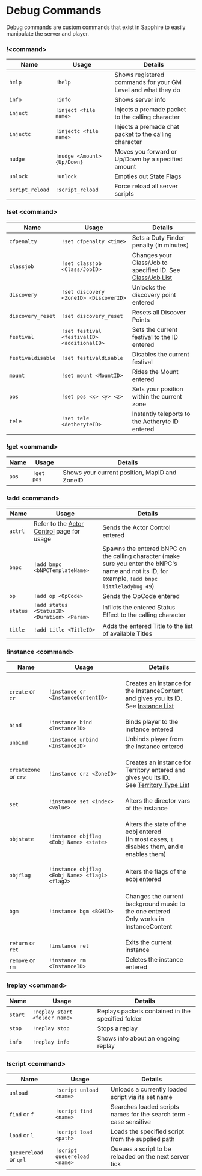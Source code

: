 # Debug Commands

Debug commands are custom commands that exist in Sapphire to easily manipulate the server and player.

### !\<command>

| Name            | Usage                       | Details                                                      |
| --------------- | --------------------------- | ------------------------------------------------------------ |
| `help`          | `!help`                     | Shows registered commands for your GM Level and what they do |
| `info`          | `!info`                     | Shows server info                                            |
| `inject`        | `!inject <file name>`       | Injects a premade packet to the calling character            |
| `injectc`       | `!injectc <file name>`      | Injects a premade chat packet to the calling character       |
| `nudge`         | `!nudge <Amount> {Up/Down}` | Moves you forward or Up/Down by a specified amount           |
| `unlock`        | `!unlock`                   | Empties out State Flags                                      |
| `script_reload` | `!script_reload`            | Force reload all server scripts                              |

### !set \<command>

| Name              | Usage                                       | Details                                                                                      |
| ----------------- | ------------------------------------------- | -------------------------------------------------------------------------------------------- |
| `cfpenalty`       | `!set cfpenalty <time>`                     | Sets a Duty Finder penalty (in minutes)                                                      |
| `classjob`        | `!set classjob <Class/JobID>`               | Changes your Class/Job to specified ID. See [Class/Job List](../resources/class-job-list.md) |
| `discovery`       | `!set discovery <ZoneID> <DiscoverID>`      | Unlocks the discovery point entered                                                          |
| `discovery_reset` | `!set discovery_reset`                      | Resets all Discover Points                                                                   |
| `festival`        | `!set festival <festivalID> <additionalID>` | Sets the current festival to the ID entered                                                  |
| `festivaldisable` | `!set festivaldisable`                      | Disables the current festival                                                                |
| `mount`           | `!set mount <MountID>`                      | Rides the Mount entered                                                                      |
| `pos`             | `!set pos <x> <y> <z>`                      | Sets your position within the current zone                                                   |
| `tele`            | `!set tele <AetheryteID>`                   | Instantly teleports to the Aetheryte ID entered                                              |

### !get \<command>

| Name  | Usage      | Details                                       |
| ----- | ---------- | --------------------------------------------- |
| `pos` | `!get pos` | Shows your current position, MapID and ZoneID |

### !add \<command>

| Name     | Usage                                                                                                     | Details                                                                                                                                          |
| -------- | --------------------------------------------------------------------------------------------------------- | ------------------------------------------------------------------------------------------------------------------------------------------------ |
| `actrl`  | Refer to the [Actor Control](https://github.com/SapphireServer/Sapphire/wiki/ActorControl) page for usage | Sends the Actor Control entered                                                                                                                  |
| `bnpc`   | `!add bnpc <bNPCTemplateName>`                                                                            | Spawns the entered bNPC on the calling character (make sure you enter the bNPC's name and not its ID, for example, `!add bnpc littleladybug_49`) |
| `op`     | `!add op <OpCode>`                                                                                        | Sends the OpCode entered                                                                                                                         |
| `status` | `!add status <StatusID> <Duration> <Param>`                                                               | Inflicts the entered Status Effect to the calling character                                                                                      |
| `title`  | `!add title <TitleID>`                                                                                    | Adds the entered Title to the list of available Titles                                                                                           |

### !instance \<command>

| Name                  | Usage                                           | Details                                                                                                                                             |
| --------------------- | ----------------------------------------------- | --------------------------------------------------------------------------------------------------------------------------------------------------- |
| `create` or `cr`      | `!instance cr <InstanceContentID>`              | <p>Creates an instance for the InstanceContent and gives you its ID.<br>See <a href="../resources/instance-cfc-list.md">Instance List</a></p>       |
| `bind`                | `!instance bind <InstanceID>`                   | Binds player to the instance entered                                                                                                                |
| `unbind`              | `!instance unbind <InstanceID>`                 | Unbinds player from the instance entered                                                                                                            |
| `createzone` or `crz` | `!instance crz <ZoneID>`                        | <p>Creates an instance for Territory entered and gives you its ID.<br>See <a href="../resources/territory-type-list.md">Territory Type List</a></p> |
| `set`                 | `!instance set <index> <value>`                 | Alters the director vars of the instance                                                                                                            |
| `objstate`            | `!instance objflag <Eobj Name> <state>`         | <p>Alters the state of the eobj entered<br>(In most cases, <code>1</code> disables them, and <code>0</code> enables them)</p>                       |
| `objflag`             | `!instance objflag <Eobj Name> <flag1> <flag2>` | Alters the flags of the eobj entered                                                                                                                |
| `bgm`                 | `!instance bgm <BGMID>`                         | <p>Changes the current background music to the one entered<br>Only works in InstanceContent</p>                                                     |
| `return` or `ret`     | `!instance ret`                                 | Exits the current instance                                                                                                                          |
| `remove` or `rm`      | `!instance rm <InstanceID>`                     | Deletes the instance entered                                                                                                                        |

### !replay \<command>

| Name    | Usage                         | Details                                           |
| ------- | ----------------------------- | ------------------------------------------------- |
| `start` | `!replay start <folder name>` | Replays packets contained in the specified folder |
| `stop`  | `!replay stop`                | Stops a replay                                    |
| `info`  | `!replay info`                | Shows info about an ongoing replay                |

### !script \<command>

| Name                   | Usage                        | Details                                                            |
| ---------------------- | ---------------------------- | ------------------------------------------------------------------ |
| `unload`               | `!script unload <name>`      | Unloads a currently loaded script via its set name                 |
| `find` or `f`          | `!script find <name>`        | Searches loaded scripts names for the search term - case sensitive |
| `load` or `l`          | `!script load <path>`        | Loads the specified script from the supplied path                  |
| `queuereload` or `qrl` | `!script queuereload <name>` | Queues a script to be reloaded on the next server tick             |
